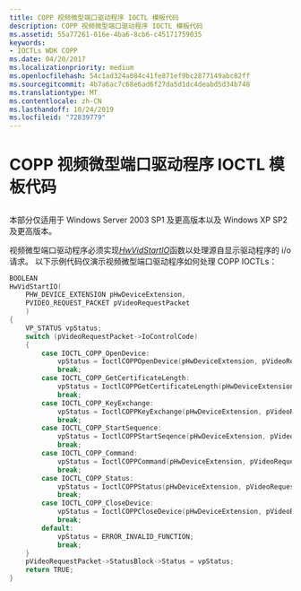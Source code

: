 ```yaml
---
title: COPP 视频微型端口驱动程序 IOCTL 模板代码
description: COPP 视频微型端口驱动程序 IOCTL 模板代码
ms.assetid: 55a77261-016e-4ba6-8cb6-c45171759035
keywords:
- IOCTLs WDK COPP
ms.date: 04/20/2017
ms.localizationpriority: medium
ms.openlocfilehash: 54c1ad324a084c41fe871ef9bc2877149abc82ff
ms.sourcegitcommit: 4b7a6ac7c68e6ad6f27da5d1dc4deabd5d34b748
ms.translationtype: MT
ms.contentlocale: zh-CN
ms.lasthandoff: 10/24/2019
ms.locfileid: "72839779"
---
```

# <a name="copp-video-miniport-driver-ioctl-template-code"></a>COPP 视频微型端口驱动程序 IOCTL 模板代码


## <span id="ddk_copp_video_miniport_driver_ioctl_template_code_gg"></span><span id="DDK_COPP_VIDEO_MINIPORT_DRIVER_IOCTL_TEMPLATE_CODE_GG"></span>


本部分仅适用于 Windows Server 2003 SP1 及更高版本以及 Windows XP SP2 及更高版本。

视频微型端口驱动程序必须实现[*HwVidStartIO*](https://docs.microsoft.com/windows-hardware/drivers/ddi/video/nc-video-pvideo_hw_start_io)函数以处理源自显示驱动程序的 i/o 请求。 以下示例代码仅演示视频微型端口驱动程序如何处理 COPP IOCTLs：

```cpp
BOOLEAN
HwVidStartIO(
    PHW_DEVICE_EXTENSION pHwDeviceExtension,
    PVIDEO_REQUEST_PACKET pVideoRequestPacket
    )
{
    VP_STATUS vpStatus;
    switch (pVideoRequestPacket->IoControlCode)
    {
        case IOCTL_COPP_OpenDevice:
            vpStatus = IoctlCOPPOpenDevice(pHwDeviceExtension, pVideoRequestPacket);
            break;
        case IOCTL_COPP_GetCertificateLength:
            vpStatus = IoctlCOPPGetCertificateLength(pHwDeviceExtension, pVideoRequestPacket);
            break;
        case IOCTL_COPP_KeyExchange:
            vpStatus = IoctlCOPPKeyExchange(pHwDeviceExtension, pVideoRequestPacket);
            break;
        case IOCTL_COPP_StartSequence:
            vpStatus = IoctlCOPPStartSeqence(pHwDeviceExtension, pVideoRequestPacket);
            break;
        case IOCTL_COPP_Command:
            vpStatus = IoctlCOPPCommand(pHwDeviceExtension, pVideoRequestPacket);
            break;
        case IOCTL_COPP_Status:
            vpStatus = IoctlCOPPStatus(pHwDeviceExtension, pVideoRequestPacket);
            break;
        case IOCTL_COPP_CloseDevice:
            vpStatus = IoctlCOPPCloseDevice(pHwDeviceExtension, pVideoRequestPacket);
            break;
        default:
            vpStatus = ERROR_INVALID_FUNCTION;
            break;
    }
    pVideoRequestPacket->StatusBlock->Status = vpStatus;
    return TRUE;
}
```

 

 





